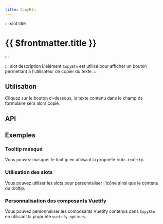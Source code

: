 ```yaml
---
title: CopyBtn
---
```


::: slot title
# {{ $frontmatter.title }}
:::

::: slot description
L'élément `CopyBtn` est utilisé pour afficher un bouton permettant à l'utilisateur de copier du texte.
:::

## Utilisation

Cliquez sur le bouton ci-dessous, le texte contenu dans le champ de formulaire sera alors copié.

<DocExample
  eager
  file="composants/copy-btn/examples/copy-btn"
/>

## API

<DocApi
  :value="['CopyBtn']"
  :api="{
    CopyBtn: {
      props: [
        {
          name: 'text-to-copy',
          type: 'string | function',
          required: true,
          description: 'Le texte à copier ou une fonction qui le retourne. La fonction sera exécutée lors du clic sur le bouton.'
        },
        {
          name: 'label',
          type: 'string',
          required: true,
          description: 'Le label accessible du bouton. Cette propriété est nécessaire pour rendre le bouton accessible aux lecteurs d\'écrans, n\'hésitez pas à décrire ce que va copier le bouton.'
        },
        {
          name: 'hide-tooltip',
          type: 'boolean',
          default: 'false',
          description: 'Masque le `VTooltip`.'
        },
        {
          name: 'tooltip-duration',
          type: 'number',
          default: '2500',
          description: 'La durée d\'affichage du tooltip en millisecondes.'
        },
        {
          name: 'vuetify-options',
          type: 'Options',
          default: 'undefined',
          description: 'Personnalisation des composants Vuetify en utilisant la directive `customizable`.',
          options: '{\n	menu: `VMenu`,\n	btn: `VBtn`,\n	icon: `VIcon`\n}'
        }
      ],
      slots: [
          {
          name: 'icon',
          description: 'Slot pour remplacer l\'icône par défaut.'
        },
        {
          name: 'tooltip',
          description: 'Slot pour remplacer le contenu du tooltip.'
        }
      ]
    }
  }"
/>

## Exemples

### Tooltip masqué

Vous pouvez masquer le tooltip en utilisant la propriété `hide-tooltip`.

<DocExample file="composants/copy-btn/examples/copy-btn-no-tooltip" />

### Utilisation des slots

Vous pouvez utiliser les slots pour personnaliser l'icône ainsi que le contenu du tooltip.

<DocExample file="composants/copy-btn/examples/copy-btn-slots" />

### Personnalisation des composants Vuetify

Vous pouvez personnaliser les composants Vuetify contenus dans `CopyBtn` en utilisant la propriété `vuetify-options`.

<DocExample file="composants/copy-btn/examples/copy-btn-vuetify-options" />
